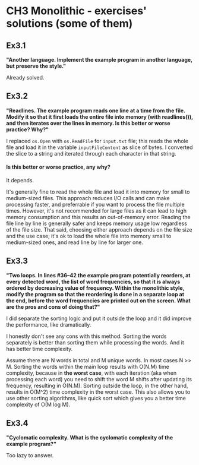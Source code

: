 # CH3 Monolithic - exercises' solutions (some of them)

## Ex3.1
**"Another language. Implement the example program in another language, but preserve the style."**

Already solved.


## Ex3.2
**"Readlines. The example program reads one line at a time from the file. Modify it so that it first loads the entire file into memory (with readlines()), and then iterates over the lines in memory. Is this better or worse practice? Why?"**

I replaced `os.Open` with `os.ReadFile` for `input.txt` file; this reads the whole file and load it in the variable `inputFileContent` as slice of bytes. I converted the slice to a string and iterated through each character in that string.

#### Is this better or worse practice, any why?

It depends. 

It's generally fine to read the whole file and load it into memory for small to medium-sized files. This approach reduces I/O calls and can make processing faster, and preferrable if you want to process the file multiple times. However, it's not recommended for large files as it can lead to high memory consumption and this results an out-of-memory error. Reading the file line by line is generally safer and keeps memory usage low regardless of the file size. That said, choosing either approach depends on the file size and the use case; it's ok to load the whole file into memory small to medium-sized ones, and read line by line for larger one.


## Ex3.3

**"Two loops. In lines #36–42 the example program potentially reorders, at every detected word, the list of word frequencies, so that it is always ordered by decreasing value of frequency. Within the monolithic style, modify the program so that the reordering is done in a separate loop at the end, before the word frequencies are printed out on the screen. What are the pros and cons of doing that?"**

I did separate the sorting logic and put it outside the loop and it did improve the performance, like dramatically.

I honestly don't see any cons with this method. Sorting the words separately is better than sorting them while processing the words. And it has better time complexity.

Assume there are N words in total and M unique words. In most cases N >> M. Sorting the words within the main loop results with O(N.M) time complexity, because in **the worst case**, with each iteration (aka when processing each word) you need to shift the word M shifts after updating its frequency, resulting in O(N.M). Sorting outside the loop, in the other hand, results in O(M^2) time complexity in the worst case. This also allows you to use other sorting algorithms, like quick sort which gives you a better time complexity of O(M log M).


## Ex3.4

**"Cyclomatic complexity. What is the cyclomatic complexity of the example program?"**

Too lazy to answer.